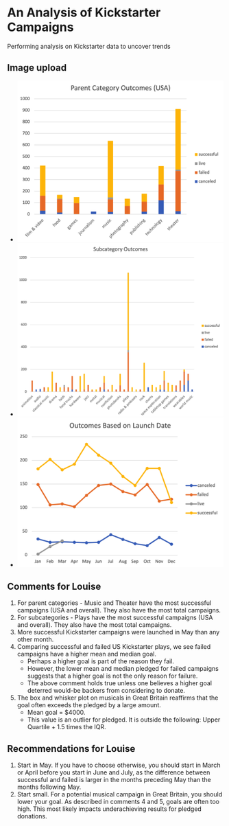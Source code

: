 # An Analysis of Kickstarter Campaigns
Performing analysis on Kickstarter data to uncover trends 

## Image upload
* ![ParentCategoryOutcomes](ParentCategoryOutcomes.png)
* ![SubcategoryOutcomes](SubcategoryOutcomes.png)
* ![OutcomesBasedOnLaunchDate](OutcomesBasedOnLaunchDate.png)

## Comments for Louise

1. For parent categories - Music and Theater have the most successful campaigns (USA and overall). They also have the most total campaigns. 
2. For subcategories - Plays have the most successful campaigns (USA and overall). They also have the most total campaigns.
3. More successful Kickstarter campaigns were launched in May than any other month. 
4. Comparing successful and failed US Kickstarter plays, we see failed campaigns have a higher mean and median goal. 
    * Perhaps a higher goal is part of the reason they fail. 
    * However, the lower mean and median pledged for failed campaigns suggests that a higher goal is not the only reason for failure. 
    * The above comment holds true unless one believes a higher goal deterred would-be backers from considering to donate. 
5. The box and whisker plot on musicals in Great Britain reaffirms that the goal often exceeds the pledged by a large amount. 
    * Mean goal = $4000. 
    * This value is an outlier for pledged. It is outside the following: Upper Quartile + 1.5 times the IQR. 

## Recommendations for Louise

1. Start in May. If you have to choose otherwise, you should start in March or April before you start in June and July, as the difference between successful and failed is larger in the months preceding May than the months following May. 
2. Start small. For a potential musical campaign in Great Britain, you should lower your goal. As described in comments 4 and 5, goals are often too high. This most likely impacts underachieving results for pledged donations. 








